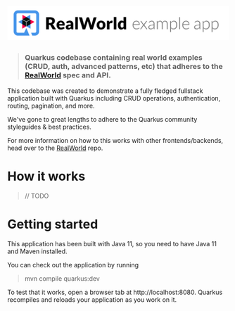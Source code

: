 # ![RealWorld Example App](logo.png)

> ### Quarkus codebase containing real world examples (CRUD, auth, advanced patterns, etc) that adheres to the [RealWorld](https://github.com/gothinkster/realworld) spec and API.


This codebase was created to demonstrate a fully fledged fullstack application built with Quarkus including CRUD operations, authentication, routing, pagination, and more.

We've gone to great lengths to adhere to the Quarkus community styleguides & best practices.

For more information on how to this works with other frontends/backends, head over to the [RealWorld](https://github.com/gothinkster/realworld) repo.


# How it works

> // TODO

# Getting started

This application has been built with Java 11, so you need to have Java 11 and Maven installed.

You can check out the application by running 

> mvn compile quarkus:dev

To test that it works, open a browser tab at http://localhost:8080. Quarkus recompiles and reloads your application as you work on it.

